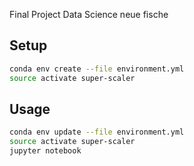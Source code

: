 Final Project Data Science neue fische

## Setup

```sh
conda env create --file environment.yml
source activate super-scaler
```

## Usage

```sh
conda env update --file environment.yml
source activate super-scaler
jupyter notebook
```
